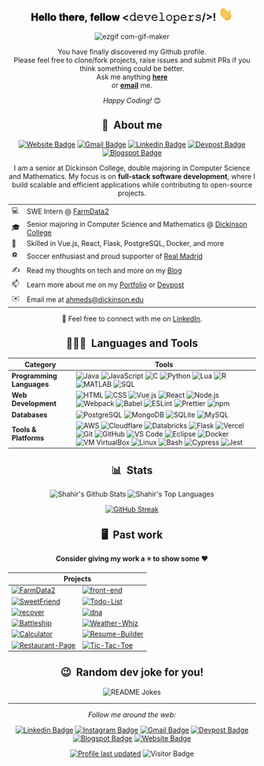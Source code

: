 <div align="center">
<h2> 𝐇𝐞𝐥𝐥𝐨 𝐭𝐡𝐞𝐫𝐞, 𝐟𝐞𝐥𝐥𝐨𝐰 <𝚍𝚎𝚟𝚎𝚕𝚘𝚙𝚎𝚛𝚜/>! <img src="https://github.com/ABSphreak/ABSphreak/blob/master/gifs/Hi.gif" width="30"></h2>
</div>

<div align="center" width="50">

![ezgif com-gif-maker](https://user-images.githubusercontent.com/98346408/205467195-d595274e-f00f-440e-98aa-fa92bb56779d.gif)

</div>


<div align="center">
  
You have finally discovered my Github profile. <br>
Please feel free to clone/fork projects, raise issues and submit PRs if you think something could be better. <br>
Ask me anything <a href="https://github.com/Shahir-47/Shahir-47/issues/new"><b>here</b></a><br>
or <a href="mailto:ahmeds@dickinson.edu"><b>email</b></a> me.

<i>Happy Coding!</i> 😊
 
</div>

<div align="center">

## 👨 &nbsp;About me
[![Website Badge](https://img.shields.io/badge/-My%20Website-707070?style=flat&logo=semanticui&logoColor=white)](https://shahir-47.github.io/Portfolio-Website/# "Visit My Website")
[![Gmail Badge](https://img.shields.io/badge/-ahmeds@dickinson.edu-c14438?style=flat&logo=Gmail&logoColor=white)](mailto:ahmeds@dickinson.edu "Connect via Email")
[![Linkedin Badge](https://img.shields.io/badge/-Shahir%20Ahmed-0072b1?style=flat&logo=Linkedin&logoColor=white)](https://www.linkedin.com/in/shahir47/ "Connect on LinkedIn")
[![Devpost Badge](https://img.shields.io/badge/-My%20Devpost-003E54?style=flat&logo=devpost&logoColor=white)](https://devpost.com/shahir-47 "Visit My Devpost")
[![Blogspot Badge](https://img.shields.io/badge/-My%20Blogspot-FF5722?style=flat&logo=blogger&logoColor=white)](https://www.blogger.com/u/1/blog/posts/78281684526905842?pli=1 "Read My Blogspot")

I am a senior at Dickinson College, double majoring in Computer Science and Mathematics. My focus is on **full-stack software development**, where I build scalable and efficient applications while contributing to open-source projects.

<table align="center">
  <tr>
    <td>💻</td>
    <td>SWE Intern @ <a href="https://github.com/FarmData2">FarmData2</a></td>
  </tr>
  <tr>
    <td>🎓</td>
    <td>Senior majoring in Computer Science and Mathematics @ <a href="https://www.dickinson.edu/">Dickinson College</a></td>
  </tr>
  <tr>
    <td>🌟</td>
    <td>Skilled in Vue.js, React, Flask, PostgreSQL, Docker, and more</td>
  </tr>
  <tr>
    <td>⚽</td>
    <td>Soccer enthusiast and proud supporter of <a href="https://www.realmadrid.com/en">Real Madrid</a></td>
  </tr>
  <tr>
    <td>✍️</td>
    <td>Read my thoughts on tech and more on my <a href="https://shahir-47.blogspot.com/">Blog</a></td>
  </tr>
  <tr>
    <td>📫</td>
    <td>Learn more about me on my <a href="https://shahir-47.github.io/Portfolio-Website/">Portfolio</a> or <a href="https://devpost.com/ahmeds561">Devpost</a></td>
  </tr>
   <tr>
    <td>✉️</td>
    <td>Email me at <a href="mailto:ahmeds@dickinson.edu">ahmeds@dickinson.edu</a></td>
  </tr>
</table>

💬 Feel free to connect with me on [LinkedIn](https://linkedin.com/in/shahir47/).

</div>


<div align="center">
  
 ## 👨🏻‍💻 &nbsp;Languages and Tools <br />

<table>
  <thead>
    <tr>
      <th>Category</th>
      <th>Tools</th>
    </tr>
  </thead>
  <tbody>
    <tr>
      <td><strong>Programming Languages</strong></td>
      <td>
        <img src="https://img.shields.io/badge/Java-ED8B00?style=for-the-badge&logo=java&logoColor=white" alt="Java">
        <img src="https://img.shields.io/badge/JavaScript-F7DF1E?style=for-the-badge&logo=javascript&logoColor=black" alt="JavaScript">
        <img src="https://img.shields.io/badge/C-00599C?style=for-the-badge&logo=c&logoColor=white" alt="C">
        <img src="https://img.shields.io/badge/Python-3776AB?style=for-the-badge&logo=python&logoColor=white" alt="Python">
        <img src="https://img.shields.io/badge/Lua-2C2D72?style=for-the-badge&logo=lua&logoColor=white" alt="Lua">
        <img src="https://img.shields.io/badge/R-276DC3?style=for-the-badge&logo=r&logoColor=white" alt="R">
        <img src="https://img.shields.io/badge/MATLAB-0076A8?style=for-the-badge&logo=mathworks&logoColor=white" alt="MATLAB">
        <img src="https://img.shields.io/badge/SQL-003B57?style=for-the-badge&logo=postgresql&logoColor=white" alt="SQL">
      </td>
    </tr>
    <tr>
      <td><strong>Web Development</strong></td>
      <td>
        <img src="https://img.shields.io/badge/HTML5-E34F26?style=for-the-badge&logo=html5&logoColor=white" alt="HTML">
        <img src="https://img.shields.io/badge/CSS3-1572B6?style=for-the-badge&logo=css3&logoColor=white" alt="CSS">
        <img src="https://img.shields.io/badge/Vue.js-4FC08D?style=for-the-badge&logo=vue.js&logoColor=white" alt="Vue.js">
        <img src="https://img.shields.io/badge/React-61DAFB?style=for-the-badge&logo=react&logoColor=black" alt="React">
        <img src="https://img.shields.io/badge/Node.js-339933?style=for-the-badge&logo=node.js&logoColor=white" alt="Node.js">
        <img src="https://img.shields.io/badge/Webpack-8DD6F9?style=for-the-badge&logo=webpack&logoColor=black" alt="Webpack">
        <img src="https://img.shields.io/badge/Babel-F9DC3E?style=for-the-badge&logo=babel&logoColor=black" alt="Babel">
        <img src="https://img.shields.io/badge/ESLint-4B32C3?style=for-the-badge&logo=eslint&logoColor=white" alt="ESLint">
        <img src="https://img.shields.io/badge/Prettier-F7B93E?style=for-the-badge&logo=prettier&logoColor=white" alt="Prettier">
        <img src="https://img.shields.io/badge/npm-CB3837?style=for-the-badge&logo=npm&logoColor=white" alt="npm">
      </td>
    </tr>
    <tr>
      <td><strong>Databases</strong></td>
      <td>
        <img src="https://img.shields.io/badge/PostgreSQL-336791?style=for-the-badge&logo=postgresql&logoColor=white" alt="PostgreSQL">
        <img src="https://img.shields.io/badge/MongoDB-47A248?style=for-the-badge&logo=mongodb&logoColor=white" alt="MongoDB">
        <img src="https://img.shields.io/badge/SQLite-003B57?style=for-the-badge&logo=sqlite&logoColor=white" alt="SQLite">
        <img src="https://img.shields.io/badge/MySQL-4479A1?style=for-the-badge&logo=mysql&logoColor=white" alt="MySQL">
      </td>
    </tr>
    <tr>
      <td><strong>Tools & Platforms</strong></td>
      <td>
        <img src="https://img.shields.io/badge/AWS-232F3E?style=for-the-badge&logo=amazon-aws&logoColor=white" alt="AWS">
        <img src="https://img.shields.io/badge/Cloudflare-F38020?style=for-the-badge&logo=cloudflare&logoColor=white" alt="Cloudflare">
        <img src="https://img.shields.io/badge/Databricks-FF3621?style=for-the-badge&logo=databricks&logoColor=white" alt="Databricks">
        <img src="https://img.shields.io/badge/Flask-000000?style=for-the-badge&logo=flask&logoColor=white" alt="Flask">
        <img src="https://img.shields.io/badge/Vercel-000000?style=for-the-badge&logo=vercel&logoColor=white" alt="Vercel">
        <img src="https://img.shields.io/badge/Git-F05032?style=for-the-badge&logo=git&logoColor=white" alt="Git">
        <img src="https://img.shields.io/badge/GitHub-181717?style=for-the-badge&logo=github&logoColor=white" alt="GitHub">
        <img src="https://img.shields.io/badge/VS%20Code-0078D4?style=for-the-badge&logo=visual%20studio%20code&logoColor=white" alt="VS Code">
        <img src="https://img.shields.io/badge/Eclipse-2C2255?style=for-the-badge&logo=eclipse&logoColor=white" alt="Eclipse">
        <img src="https://img.shields.io/badge/Docker-2496ED?style=for-the-badge&logo=docker&logoColor=white" alt="Docker">
        <img src="https://img.shields.io/badge/VirtualBox-183A61?style=for-the-badge&logo=virtualbox&logoColor=white" alt="VM VirtualBox">
        <img src="https://img.shields.io/badge/Linux-FCC624?style=for-the-badge&logo=linux&logoColor=black" alt="Linux">
        <img src="https://img.shields.io/badge/Bash-4EAA25?style=for-the-badge&logo=gnu-bash&logoColor=white" alt="Bash">
        <img src="https://img.shields.io/badge/Cypress-17202C?style=for-the-badge&logo=cypress&logoColor=white" alt="Cypress">
        <img src="https://img.shields.io/badge/Jest-C21325?style=for-the-badge&logo=jest&logoColor=white" alt="Jest">
      </td>
    </tr>
  </tbody>
</table>

</div>
<div align="center">

## 📊 &nbsp;Stats
<img align="center" src="https://github-readme-stats-2cpj.vercel.app/api?username=Shahir-47&include_all_commits=true&count_private=true&show_icons=true&hide_border=true&line_height=20&title_color=7A7ADB&icon_color=2234AE&text_color=D3D3D3&bg_color=00000000" alt="Shahir's Github Stats">

<img align="center" src="https://github-readme-stats.vercel.app/api/top-langs/?username=Shahir-47&layout=compact&hide_border=true&card_width=495&title_color=7A7ADB&text_color=D3D3D3&bg_color=00000000" alt="Shahir's Top Languages">

[![GitHub Streak](https://github-readme-streak-stats.herokuapp.com/?user=Shahir-47&theme=default&background=00000000&title_color=7A7ADB&ring=7A7ADB&fire=7A7ADB&currStreakLabel=7A7ADB&&hide_border=true&sideNums=D3D3D3&sideLabels=D3D3D3&dates=D3D3D3&currStreakNum=D3D3D3)](https://git.io/streak-stats)


 ## 🖥 &nbsp;Past work

<strong>Consider giving my work a :star: to show some :heart:</strong>

<table>
  <thead>
    <tr>
      <th colspan="2" style="text-align: center;">Projects</th>
    </tr>
  </thead>
  <tbody>
    <tr>
      <td><a href="https://github.com/FarmData2/FarmData2"><img src="https://github-readme-stats-2cpj.vercel.app/api/pin/?username=braughtg&repo=FarmData2&bg_color=0d1116&title_color=ce09ec&text_color=a4aacb&icon_color=007ec6&cache_seconds=30" alt="FarmData2"></a></td>
      <td><a href="https://github.com/HackHarvard2024-Team/front-end"><img src="https://github-readme-stats-2cpj.vercel.app/api/pin/?username=Shahir-47&repo=front-end&bg_color=0d1116&title_color=ce09ec&text_color=a4aacb&icon_color=007ec6&cache_seconds=30" alt="front-end"></a></td>
    </tr>
    <tr>
      <td><a href="https://github.com/dmicz/SweetFriend"><img src="https://github-readme-stats-2cpj.vercel.app/api/pin/?username=dmicz&repo=SweetFriend&bg_color=0d1116&title_color=ce09ec&text_color=a4aacb&icon_color=007ec6&cache_seconds=30" alt="SweetFriend"></a></td>
      <td><a href="https://github.com/Shahir-47/Todo-List"><img src="https://github-readme-stats-2cpj.vercel.app/api/pin/?username=Shahir-47&repo=Todo-List&bg_color=0d1116&title_color=ce09ec&text_color=a4aacb&icon_color=007ec6&cache_seconds=30" alt="Todo-List"></a></td>
    </tr>
    <tr>
      <td><a href="https://github.com/Shahir-47/recover"><img src="https://github-readme-stats-2cpj.vercel.app/api/pin/?username=Shahir-47&repo=recover&bg_color=0d1116&title_color=ce09ec&text_color=a4aacb&icon_color=007ec6&cache_seconds=30" alt="recover"></a></td>
      <td><a href="https://github.com/Shahir-47/dna"><img src="https://github-readme-stats-2cpj.vercel.app/api/pin/?username=Shahir-47&repo=dna&bg_color=0d1116&title_color=ce09ec&text_color=a4aacb&icon_color=007ec6&cache_seconds=30" alt="dna"></a></td>
    </tr>
    <tr>
      <td><a href="https://github.com/Shahir-47/Battleship"><img src="https://github-readme-stats-2cpj.vercel.app/api/pin/?username=Shahir-47&repo=Battleship&bg_color=0d1116&title_color=ce09ec&text_color=a4aacb&icon_color=007ec6&cache_seconds=30" alt="Battleship"></a></td>
      <td><a href="https://github.com/Shahir-47/Weather-Whiz"><img src="https://github-readme-stats-2cpj.vercel.app/api/pin/?username=Shahir-47&repo=Weather-Whiz&bg_color=0d1116&title_color=ce09ec&text_color=a4aacb&icon_color=007ec6&cache_seconds=30" alt="Weather-Whiz"></a></td>
    </tr>
    <tr>
      <td><a href="https://github.com/Shahir-47/Calculator"><img src="https://github-readme-stats-2cpj.vercel.app/api/pin/?username=Shahir-47&repo=Calculator&bg_color=0d1116&title_color=ce09ec&text_color=a4aacb&icon_color=007ec6&cache_seconds=30" alt="Calculator"></a></td>
      <td><a href="https://github.com/Shahir-47/Resume-Builder"><img src="https://github-readme-stats-2cpj.vercel.app/api/pin/?username=Shahir-47&repo=Resume-Builder&bg_color=0d1116&title_color=ce09ec&text_color=a4aacb&icon_color=007ec6&cache_seconds=30" alt="Resume-Builder"></a></td>
    </tr>
    <tr>
      <td><a href="https://github.com/Shahir-47/Restaurant-Page"><img src="https://github-readme-stats-2cpj.vercel.app/api/pin/?username=Shahir-47&repo=Restaurant-Page&bg_color=0d1116&title_color=ce09ec&text_color=a4aacb&icon_color=007ec6&cache_seconds=30" alt="Restaurant-Page"></a></td>
      <td><a href="https://github.com/Shahir-47/Tic-Tac-Toe"><img src="https://github-readme-stats-2cpj.vercel.app/api/pin/?username=Shahir-47&repo=Tic-Tac-Toe&bg_color=0d1116&title_color=ce09ec&text_color=a4aacb&icon_color=007ec6&cache_seconds=30" alt="Tic-Tac-Toe"></a></td>
    </tr>
  </tbody>
</table>

## 😉 &nbsp;Random dev joke for you!
<img align="center" src="https://readme-jokes.vercel.app/api?bgColor=%23073b4c&textColor=%2306d6a0&aColor=%2306d6a0&borderColor=%2306d6a0" alt="README Jokes"></a>

---

<i>Follow me around the web:</i><br>

[![Linkedin Badge](https://img.shields.io/badge/-LinkedIn-0072b1?style=flat&logo=Linkedin&logoColor=white)](https://www.linkedin.com/in/shahir47/ "Connect on LinkedIn")
[![Instagram Badge](https://img.shields.io/badge/-Instagram-E4405F?style=flat&logo=Instagram&logoColor=white)](https://www.instagram.com/shahirahmed._/ "Visit My Instagram")
[![Gmail Badge](https://img.shields.io/badge/-Email-D14836?style=flat&logo=Gmail&logoColor=white)](mailto:ahmeds@dickinson.edu "Connect via Email")
[![Devpost Badge](https://img.shields.io/badge/-Devpost-003E54?style=flat&logo=Devpost&logoColor=white)](https://devpost.com/shahir-47 "Visit My Devpost")
[![Blogspot Badge](https://img.shields.io/badge/-Blogspot-FF5722?style=flat&logo=Blogger&logoColor=white)](https://www.blogger.com/u/1/blog/posts/78281684526905842?pli=1 "Read My Blogspot")
[![Website Badge](https://img.shields.io/badge/-Portfolio-707070?style=flat&logo=semanticui&logoColor=white)](https://shahir-47.github.io/Portfolio-Website/# "Visit My Portfolio")

[![Profile last updated](https://img.shields.io/github/last-commit/Shahir-47/Shahir-47?label=Last%20updated&style=flat)](https://github.com/Shahir-47/Shahir-47/commits)   ![Visitor Badge](https://visitor-badge.laobi.icu/badge?page_id=Shahir-47.Shahir-47)



